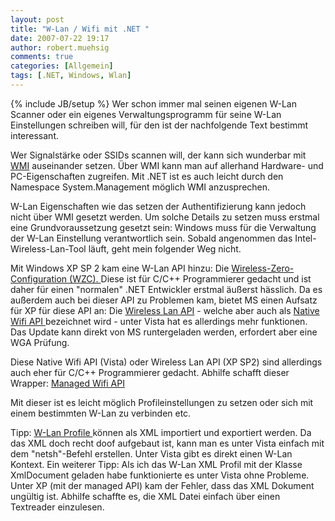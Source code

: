 ```yaml
---
layout: post
title: "W-Lan / Wifi mit .NET "
date: 2007-07-22 19:17
author: robert.muehsig
comments: true
categories: [Allgemein]
tags: [.NET, Windows, Wlan]
---
```

{% include JB/setup %}
Wer schon immer mal seinen eigenen W-Lan Scanner oder ein eigenes Verwaltungsprogramm für seine W-Lan Einstellungen schreiben will, für den ist der nachfolgende Text bestimmt interessant.

Wer Signalstärke oder SSIDs scannen will, der kann sich wunderbar mit <a href="http://code-inside.de/blog/nachschlagewerk/system-management/" title="Code-Inside: System.Management">WMI</a> auseinander setzen. Über WMI kann man auf allerhand Hardware- und PC-Eigenschaften zugreifen. Mit .NET ist es auch leicht durch den Namespace System.Management möglich WMI anzusprechen.

W-Lan Eigenschaften wie das setzen der Authentifizierung kann jedoch nicht über WMI gesetzt werden. Um solche Details zu setzen muss erstmal eine Grundvoraussetzung gesetzt sein: Windows muss für die Verwaltung der W-Lan Einstellung verantwortlich sein. Sobald angenommen das Intel-Wireless-Lan-Tool läuft, geht mein folgender Weg nicht.

Mit Windows XP SP 2 kam eine W-Lan API hinzu: Die <a target="_blank" href="http://msdn2.microsoft.com/en-us/library/ms706593.aspx" title="MSDN Wireless Zero Configuration (WZC)">Wireless-Zero-Configuration (WZC). </a>Diese ist für C/C++ Programmierer gedacht und ist daher für einen "normalen" .NET Entwickler erstmal äußerst hässlich. Da es außerdem auch bei dieser API zu Problemen kam, bietet MS einen Aufsatz für XP für diese API an: Die <a target="_blank" href="http://www.microsoft.com/downloads/details.aspx?FamilyID=52a43bab-dc4e-413f-ac71-158efd1ada50&amp;DisplayLang=en" title="MS Download Wireless Lan API">Wireless Lan API</a> - welche aber auch als <a target="_blank" href="http://msdn2.microsoft.com/en-us/library/ms706556.aspx" title="MSDN Native Wifi API">Native Wifi API </a>bezeichnet wird - unter Vista hat es allerdings mehr funktionen.
Das Update kann direkt von MS runtergeladen werden, erfordert aber eine WGA Prüfung.

Diese Native Wifi API (Vista) oder Wireless Lan API (XP SP2) sind allerdings auch eher für C/C++ Programmierer gedacht. Abhilfe schafft dieser Wrapper: <a target="_blank" href="http://www.codeplex.com/managedwifi" title="Codeplex Managed Wifi API">Managed Wifi API</a>

Mit dieser ist es leicht möglich Profileinstellungen zu setzen oder sich mit einem bestimmten W-Lan zu verbinden etc.

Tipp: <a target="_blank" href="http://msdn2.microsoft.com/en-us/library/aa369853.aspx" title="MSDN W-Lan Profiles">W-Lan Profile </a>können als XML importiert und exportiert werden. Da das XML doch recht doof aufgebaut ist, kann man es unter Vista einfach mit dem "netsh"-Befehl erstellen. Unter Vista gibt es direkt einen W-Lan Kontext.
Ein weiterer Tipp: Als ich das W-Lan XML Profil mit der Klasse XmlDocument geladen habe funktionierte es unter Vista ohne Probleme. Unter XP (mit der managed API) kam der Fehler, dass das XML Dokument ungültig ist. Abhilfe schaffte es, die XML Datei einfach über einen Textreader einzulesen.

